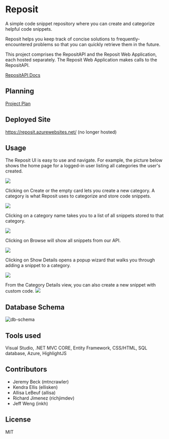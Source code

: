 # Reposit
A simple code snippet repository where you can create and categorize helpful code snippets.

Reposit helps you keep track of concise solutions to frequently-encountered problems so that you can quickly retrieve them in the future.

This project comprises the RepositAPI and the Reposit Web Application, each hosted separately. The Reposit Web Application makes calls to the RepositAPI.

[RepositAPI Docs](/RepositAPI/README.md)

## Planning
[Project Plan](/documents/Project-Plan.md)

## Deployed Site
https://reposit.azurewebsites.net/ (no longer hosted)

## Usage
The Reposit UI is easy to use and navigate. For example, the picture below shows the home page for a logged-in user listing all categories the user's created.

![](assets/usage1.JPG)

Clicking on Create or the empty card lets you create a new category. A category is what Reposit uses to categorize and store code snippets.

![](assets/usage2.JPG)

Clicking on a category name takes you to a list of all snippets stored to that category.

![](assets/usage3.JPG)

Clicking on Browse will show all snippets from our API.

![](assets/usage5.JPG)

Clicking on Show Details opens a popup wizard that walks you through adding a snippet to a category.

![](assets/usage6.JPG)

From the Category Details view, you can also create a new snippet with custom code. 
![](assets/usage4.JPG)


## Database Schema
![db-schema](assets/WebAppDBSchema.png)

## Tools used
Visual Studio, .NET MVC CORE, Entity Framework, CSS/HTML, SQL database, Azure, HighlightJS

## Contributors
* Jeremy Beck (mtncrawler)
* Kendra Ellis (ellisken)
* Allisa LeBeuf (allisa)
* Richard Jimenez (richjimdev)
* Jeff Weng (inkh)

## License
MIT
